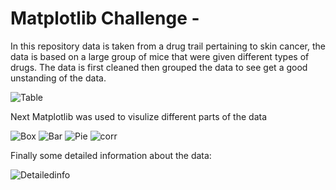 # Matplotlib Challenge -

In this repository data is taken from a drug trail pertaining to skin cancer, the data is based on a large group of mice that were given different types of drugs. The data is first cleaned then grouped the data to see get a good unstanding of the data. 

![Table](https://github.com/NGASHBAUGH/Python-Matplotlib/blob/master/Images/My-Images/Table.PNG?raw=true)

Next Matplotlib was used to visulize different parts of the data 

![Box](https://github.com/NGASHBAUGH/Python-Matplotlib/blob/master/Images/My-Images/boxplot.PNG?raw=true)
![Bar](https://github.com/NGASHBAUGH/Python-Matplotlib/blob/master/Images/My-Images/bar%20chart.PNG)
![Pie](https://github.com/NGASHBAUGH/Python-Matplotlib/blob/master/Images/My-Images/Pie%20Chart.PNG)
![corr](https://github.com/NGASHBAUGH/Python-Matplotlib/blob/master/Images/My-Images/Corrilation.PNG?raw=true)





Finally some detailed information about the data:


![Detailedinfo](https://github.com/NGASHBAUGH/Python-Matplotlib/blob/master/Images/My-Images/Quartile.PNG)


